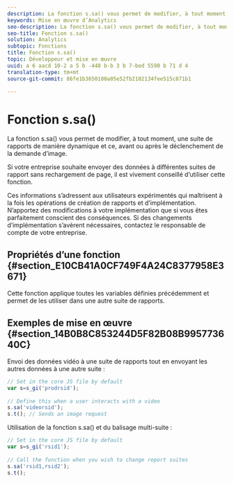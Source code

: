 ```yaml
---
description: La fonction s.sa() vous permet de modifier, à tout moment, une suite de rapports de manière dynamique et ce, avant ou après le déclenchement de la demande d’image.
keywords: Mise en œuvre d’Analytics
seo-description: La fonction s.sa() vous permet de modifier, à tout moment, une suite de rapports de manière dynamique et ce, avant ou après le déclenchement de la demande d’image.
seo-title: Fonction s.sa()
solution: Analytics
subtopic: Fonctions
title: Fonction s.sa()
topic: Développeur et mise en œuvre
uuid: a 6 aacd 10-2 a 5 b -448 b-b 3 b 7-bed 5590 b 71 d 4
translation-type: tm+mt
source-git-commit: 86fe1b3650100a05e52fb2102134fee515c871b1

---
```



# Fonction s.sa()

La fonction s.sa() vous permet de modifier, à tout moment, une suite de rapports de manière dynamique et ce, avant ou après le déclenchement de la demande d’image.

Si votre entreprise souhaite envoyer des données à différentes suites de rapport sans rechargement de page, il est vivement conseillé d’utiliser cette fonction.

Ces informations s’adressent aux utilisateurs expérimentés qui maîtrisent à la fois les opérations de création de rapports et d’implémentation. N’apportez des modifications à votre implémentation que si vous êtes parfaitement conscient des conséquences. Si des changements d’implémentation s’avèrent nécessaires, contactez le responsable de compte de votre entreprise.

## Propriétés d’une fonction {#section_E10CB41A0CF749F4A24C8377958E3671}

Cette fonction applique toutes les variables définies précédemment et permet de les utiliser dans une autre suite de rapports.

## Exemples de mise en œuvre {#section_14B0B8C853244D5F82B08B995773640C}

Envoi des données vidéo à une suite de rapports tout en envoyant les autres données à une autre suite :

```js
// Set in the core JS file by default 
var s=s_gi('prodrsid'); 
 
// Define this when a user interacts with a video 
s.sa('videorsid'); 
s.t(); // Sends an image request
```

Utilisation de la fonction s.sa() et du balisage multi-suite :

```js
// Set in the core JS file by default 
var s=s_gi('rsid1'); 
 
// Call the function when you wish to change report suites 
s.sa('rsid1,rsid2'); 
s.t();
```

